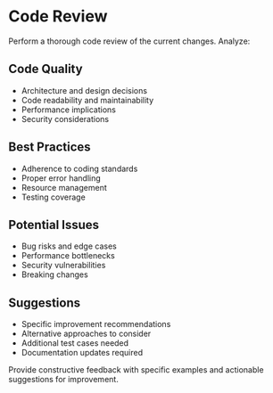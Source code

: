 # Code Review

Perform a thorough code review of the current changes. Analyze:

## Code Quality
- Architecture and design decisions
- Code readability and maintainability
- Performance implications
- Security considerations

## Best Practices
- Adherence to coding standards
- Proper error handling
- Resource management
- Testing coverage

## Potential Issues
- Bug risks and edge cases
- Performance bottlenecks
- Security vulnerabilities
- Breaking changes

## Suggestions
- Specific improvement recommendations
- Alternative approaches to consider
- Additional test cases needed
- Documentation updates required

Provide constructive feedback with specific examples and actionable suggestions for improvement.